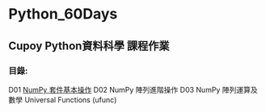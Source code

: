 # Python_60Days
## Cupoy Python資料科學 課程作業
### 目錄:
D01 [NumPy 套件基本操作]()
D02 NumPy 陣列進階操作
D03 NumPy 陣列運算及數學 Universal Functions (ufunc)
